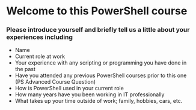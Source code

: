 # Welcome to this PowerShell course

### Please introduce yourself and briefly tell us a little about your experiences including

- Name
- Current role at work
- Your experience with any scripting or programming you have done in the past
- Have you attended any previous PowerShell courses prior to this one (PS Advanced Course Question)
- How is PowerShell used in your current role
- How many years have you been working in IT professionally
- What takes up your time outside of work; family, hobbies, cars, etc.
